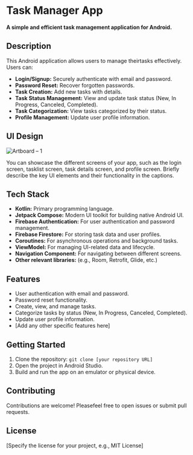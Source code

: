 # Task Manager App

**A simple and efficient task management application for Android.**

## Description

This Android application allows users to manage theirtasks effectively. Users can:

* **Login/Signup:** Securely authenticate with email and password.
* **Password Reset:** Recover forgotten passwords.
* **Task Creation:** Add new tasks with details.
* **Task Status Management:** View and update task status (New, In Progress, Canceled, Completed).
* **Task Categorization:** View tasks categorized by their status.
* **Profile Management:** Update user profile information.

## UI Design
![Artboard – 1](https://github.com/user-attachments/assets/6e2016c6-7076-4e91-991d-3bbd3f137cdd)

You can showcase the different screens of your app, such as the login screen, tasklist screen, task details screen, and profile screen. Briefly describe the key UI elements and their functionality in the captions.

## Tech Stack

* **Kotlin:** Primary programming language.
* **Jetpack Compose:** Modern UI toolkit for building native Android UI.
* **Firebase Authentication:** For user authentication and password management.
* **Firebase Firestore:** For storing task data and user profiles.
* **Coroutines:** For asynchronous operations and background tasks.
* **ViewModel:** For managing UI-related data and lifecycle.
* **Navigation Component:** For navigating between different screens.
* **Other relevant libraries:** (e.g., Room, Retrofit, Glide, etc.)

## Features

* User authentication with email and password.
* Password reset functionality.
* Create, view, and manage tasks.
* Categorize tasks by status (New, In Progress, Canceled, Completed).
* Update user profile information.
* [Add any other specific features here]

## Getting Started

1. Clone the repository: `git clone [your repository URL]`
2. Open the project in Android Studio.
3. Build and run the app on an emulator or physical device.

## Contributing

Contributions are welcome! Pleasefeel free to open issues or submit pull requests.

## License

[Specify the license for your project, e.g., MIT License]
